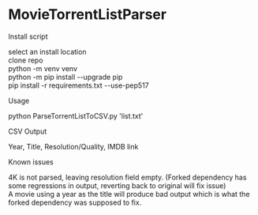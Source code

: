 # MovieTorrentListParser

Install script

select an install location  
clone repo  
python -m venv venv  
python -m pip install --upgrade pip  
pip install -r requirements.txt --use-pep517

Usage

python ParseTorrentListToCSV.py 'list.txt'

CSV Output

Year, Title, Resolution/Quality, IMDB link

Known issues

4K is not parsed, leaving resolution field empty. (Forked dependency has some regressions in output, reverting back to original will fix issue)  
A movie using a year as the title will produce bad output which is what the forked dependency was supposed to fix.
